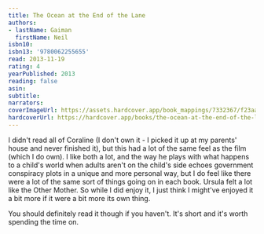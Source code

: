 ```yaml
---
title: The Ocean at the End of the Lane
authors:
- lastName: Gaiman
  firstName: Neil
isbn10:
isbn13: '9780062255655'
read: 2013-11-19
rating: 4
yearPublished: 2013
reading: false
asin:
subtitle:
narrators:
coverImageUrl: https://assets.hardcover.app/book_mappings/7332367/f23aac20ca501a73b6f2b348485f015091d1e361.jpeg
hardcoverUrl: https://hardcover.app/books/the-ocean-at-the-end-of-the-lane/editions/31491548
---
```

I didn't read all of Coraline (I don't own it - I picked it up at my parents' house and never finished it), but this had a lot of the same feel as the film (which I do own). I like both a lot, and the way he plays with what happens to a child's world when adults aren't on the child's side echoes government conspiracy plots in a unique and more personal way, but I do feel like there were a lot of the same sort of things going on in each book. Ursula felt a lot like the Other Mother. So while I did enjoy it, I just think I might've enjoyed it a bit more if it were a bit more its own thing.

You should definitely read it though if you haven't. It's short and it's worth spending the time on.
